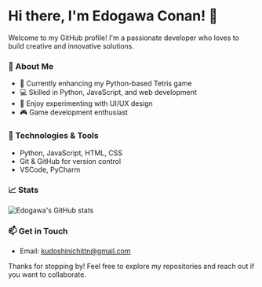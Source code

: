 # Hi there, I'm Edogawa Conan! 👋  

Welcome to my GitHub profile! I'm a passionate developer who loves to build creative and innovative solutions.  

### 🚀 About Me  
- 🌱 Currently enhancing my Python-based Tetris game  
- 💻 Skilled in Python, JavaScript, and web development  
- 🎨 Enjoy experimenting with UI/UX design  
- 🎮 Game development enthusiast  

### 🔧 Technologies & Tools  
- Python, JavaScript, HTML, CSS  
- Git & GitHub for version control  
- VSCode, PyCharm  

### 📈 Stats  
![Edogawa's GitHub stats](https://github-readme-stats.vercel.app/api?username=edogaw&show_icons=true&theme=radical)


### 📫 Get in Touch  
- Email: [kudoshinichittn@gmail.com](mailto:kudoshinichittn@gmail.com)  

Thanks for stopping by! Feel free to explore my repositories and reach out if you want to collaborate.  
